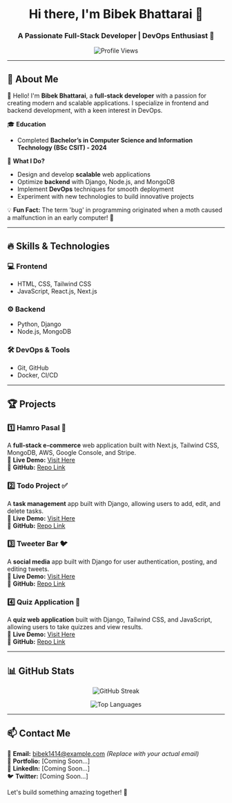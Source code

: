 <h1 align="center">Hi there, I'm Bibek Bhattarai 👋</h1>
<h3 align="center">A Passionate Full-Stack Developer | DevOps Enthusiast 🚀</h3>

<p align="center">
  <img src="https://komarev.com/ghpvc/?username=bibek1414&label=Profile%20Views&color=0e75b6&style=flat" alt="Profile Views" />
</p>

---

## 🚀 About Me  
👋 Hello! I'm **Bibek Bhattarai**, a **full-stack developer** with a passion for creating modern and scalable applications. I specialize in frontend and backend development, with a keen interest in DevOps.  

🎓 **Education**  
- Completed **Bachelor’s in Computer Science and Information Technology (BSc CSIT) - 2024**  

🎯 **What I Do?**  
- Design and develop **scalable** web applications  
- Optimize **backend** with Django, Node.js, and MongoDB  
- Implement **DevOps** techniques for smooth deployment  
- Experiment with new technologies to build innovative projects  

💡 **Fun Fact:** The term 'bug' in programming originated when a moth caused a malfunction in an early computer! 🐛  

---

## 🔥 Skills & Technologies  

### 💻 Frontend  
- HTML, CSS, Tailwind CSS  
- JavaScript, React.js, Next.js  

### ⚙️ Backend  
- Python, Django  
- Node.js, MongoDB  

### 🛠️ DevOps & Tools  
- Git, GitHub  
- Docker, CI/CD  

---

## 🏆 **Projects**  

### 1️⃣ Hamro Pasal 🛒  
A **full-stack e-commerce** web application built with Next.js, Tailwind CSS, MongoDB, AWS, Google Console, and Stripe.  
🔗 **Live Demo:** [Visit Here](https://ecommerce-front-nine-mu.vercel.app/)  
📌 **GitHub:** [Repo Link](https://github.com/bibek1414/ecommerce-frontend-backend)  

### 2️⃣ Todo Project ✅  
A **task management** app built with Django, allowing users to add, edit, and delete tasks.  
🔗 **Live Demo:** [Visit Here](https://todo-90zm.onrender.com)  
📌 **GitHub:** [Repo Link](https://github.com/bibek1414/todo-django)  

### 3️⃣ Tweeter Bar 🐦  
A **social media** app built with Django for user authentication, posting, and editing tweets.  
🔗 **Live Demo:** [Visit Here](https://tweet-django-xxrw.onrender.com)  
📌 **GitHub:** [Repo Link](https://github.com/bibek1414/tweet-django)  

### 4️⃣ Quiz Application 🎯  
A **quiz web application** built with Django, Tailwind CSS, and JavaScript, allowing users to take quizzes and view results.  
🔗 **Live Demo:** [Visit Here](https://quiz-django.onrender.com/)  
📌 **GitHub:** [Repo Link](https://github.com/bibek1414/quiz_django)  

---

## 📊 **GitHub Stats**  
<p align="center">
  <img src="https://github-readme-streak-stats.herokuapp.com/?user=bibek1414&theme=radical" alt="GitHub Streak" />
</p>

<p align="center">
  <img src="https://github-readme-stats.vercel.app/api/top-langs/?username=bibek1414&layout=compact&theme=radical" alt="Top Languages" />
</p>

---

## 📫 **Contact Me**  
📩 **Email:** bibek1414@example.com *(Replace with your actual email)*  
🔗 **Portfolio:** [Coming Soon...]  
📌 **LinkedIn:** [Coming Soon...]  
🐦 **Twitter:** [Coming Soon...]  

Let's build something amazing together! 🚀  

